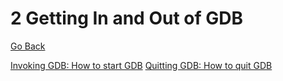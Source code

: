 # 2 Getting In and Out of GDB

[Go Back](./README.md)

[Invoking GDB: How to start GDB](./2_1_Invoking_GDB.md)
[Quitting GDB: How to quit GDB](./2_2_Quitting_GDB.md)
